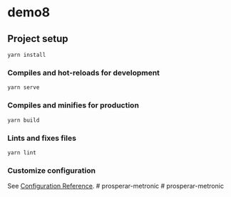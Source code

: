 # demo8

## Project setup

```
yarn install
```

### Compiles and hot-reloads for development

```
yarn serve
```

### Compiles and minifies for production

```
yarn build
```

### Lints and fixes files

```
yarn lint
```

### Customize configuration

See [Configuration Reference](https://cli.vuejs.org/config/).
#   p r o s p e r a r - m e t r o n i c  
 #   p r o s p e r a r - m e t r o n i c  
 